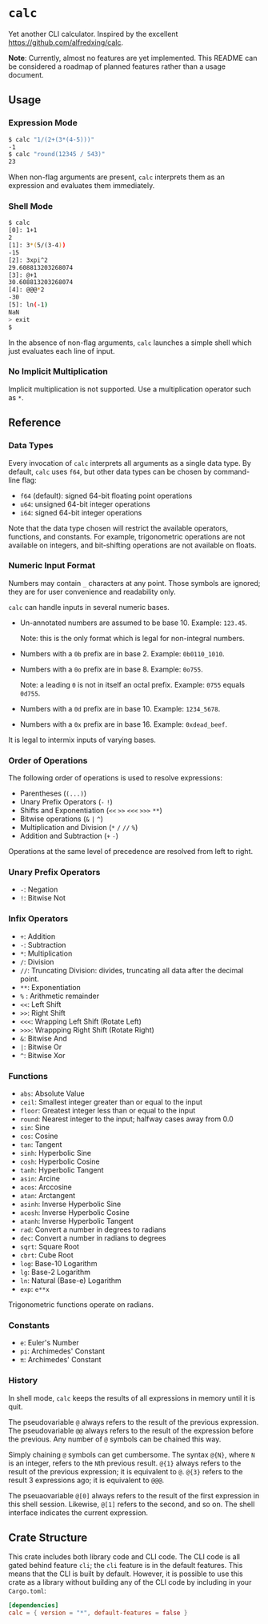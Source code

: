 # `calc`

Yet another CLI calculator. Inspired by the excellent <https://github.com/alfredxing/calc>.

**Note**: Currently, almost no features are yet implemented. This README can be considered a roadmap of planned features
rather than a usage document.

## Usage

### Expression Mode

```sh
$ calc "1/(2+(3*(4-5)))"
-1
$ calc "round(12345 / 543)"
23
```

When non-flag arguments are present, `calc` interprets them as an expression and evaluates them immediately.

### Shell Mode

```sh
$ calc
[0]: 1+1
2
[1]: 3*(5/(3-4))
-15
[2]: 3xpi^2
29.608813203268074
[3]: @+1
30.608813203268074
[4]: @@@*2
-30
[5]: ln(-1)
NaN
> exit
$
```

In the absence of non-flag arguments, `calc` launches a simple shell which just evaluates each line of input.

### No Implicit Multiplication

Implicit multiplication is not supported. Use a multiplication operator such as `*`.

## Reference

### Data Types

Every invocation of `calc` interprets all arguments as a single data type. By default, `calc` uses `f64`, but other data types
can be chosen by command-line flag:

- `f64` (default): signed 64-bit floating point operations
- `u64`: unsigned 64-bit integer operations
- `i64`: signed 64-bit integer operations

Note that the data type chosen will restrict the available operators, functions, and constants. For example, trigonometric operations
are not available on integers, and bit-shifting operations are not available on floats.

### Numeric Input Format

Numbers may contain `_` characters at any point. Those symbols are ignored; they are for user convenience and readability only.

`calc` can handle inputs in several numeric bases.

- Un-annotated numbers are assumed to be base 10. Example: `123.45`.

  Note: this is the only format which is legal for non-integral numbers.

- Numbers with a `0b` prefix are in base 2. Example: `0b0110_1010`.
- Numbers with a `0o` prefix are in base 8. Example: `0o755`.

  Note: a leading `0` is not in itself an octal prefix. Example: `0755` equals `0d755`.

- Numbers with a `0d` prefix are in base 10. Example: `1234_5678`.
- Numbers with a `0x` prefix are in base 16. Example: `0xdead_beef`.

It is legal to intermix inputs of varying bases.

### Order of Operations

The following order of operations is used to resolve expressions:

- Parentheses (`(...)`)
- Unary Prefix Operators (`-` `!`)
- Shifts and Exponentiation (`<<` `>>` `<<<` `>>>` `**`)
- Bitwise operations (`&` `|` `^`)
- Multiplication and Division (`*` `/` `//` `%`)
- Addition and Subtraction (`+` `-`)

Operations at the same level of precedence are resolved from left to right.

### Unary Prefix Operators

- `-`: Negation
- `!`: Bitwise Not

### Infix Operators

- `+`: Addition
- `-`: Subtraction
- `*`: Multiplication
- `/`: Division
- `//`: Truncating Division: divides, truncating all data after the decimal point.
- `**`: Exponentiation
- `%` : Arithmetic remainder
- `<<`: Left Shift
- `>>`: Right Shift
- `<<<`: Wrapping Left Shift (Rotate Left)
- `>>>`: Wrappping Right Shift (Rotate Right)
- `&`: Bitwise And
- `|`: Bitwise Or
- `^`: Bitwise Xor

### Functions

- `abs`: Absolute Value
- `ceil`: Smallest integer greater than or equal to the input
- `floor`: Greatest integer less than or equal to the input
- `round`: Nearest integer to the input; halfway cases away from 0.0
- `sin`: Sine
- `cos`: Cosine
- `tan`: Tangent
- `sinh`: Hyperbolic Sine
- `cosh`: Hyperbolic Cosine
- `tanh`: Hyperbolic Tangent
- `asin`: Arcine
- `acos`: Arccosine
- `atan`: Arctangent
- `asinh`: Inverse Hyperbolic Sine
- `acosh`: Inverse Hyperbolic Cosine
- `atanh`: Inverse Hyperbolic Tangent
- `rad`: Convert a number in degrees to radians
- `dec`: Convert a number in radians to degrees
- `sqrt`: Square Root
- `cbrt`: Cube Root
- `log`: Base-10 Logarithm
- `lg`: Base-2 Logarithm
- `ln`: Natural (Base-e) Logarithm
- `exp`: `e**x`

Trigonometric functions operate on radians.

### Constants

- `e`: Euler's Number
- `pi`: Archimedes' Constant
- `π`: Archimedes' Constant

### History

In shell mode, `calc` keeps the results of all expressions in memory until it is quit.

The pseudovariable `@` always refers to the result of the previous expression.
The pseudovariable `@@` always refers to the result of the expression before the previous.
Any number of `@` symbols can be chained this way.

Simply chaining `@` symbols can get cumbersome. The syntax `@{N}`, where `N` is an integer,
refers to the `N`th previous result. `@{1}` always refers to the result of the previous expression;
it is equivalent to `@`. `@{3}` refers to the result 3 expressions ago; it is equivalent to `@@@`.

The pseuaovariable `@[0]` always refers to the result of the first expression in this shell session.
Likewise, `@[1]` refers to the second, and so on. The shell interface indicates the current expression.

## Crate Structure

This crate includes both library code and CLI code. The CLI code is all gated behind feature `cli`; the
`cli` feature is in the default features. This means that the CLI is built by default. However, it is
possible to use this crate as a library without building any of the CLI code by including in your
`Cargo.toml`:

```toml
[dependencies]
calc = { version = "*", default-features = false }
```
